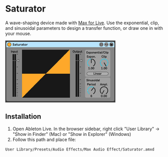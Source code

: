 # Saturator

A wave-shaping device made with [Max for Live](https://www.ableton.com/en/live/max-for-live/). Use the exponential, clip, and sinusoidal parameters to design a transfer function, or draw one in with your mouse.

![plot](./demo.png)

## Installation

1. Open Ableton Live. In the browser sidebar, right click "User Library" -> "Show in Finder" (Mac) or "Show in Explorer" (Windows)
2. Follow this path and place file:
```
User Library/Presets/Audio Effects/Max Audio Effect/Saturator.amxd
```
